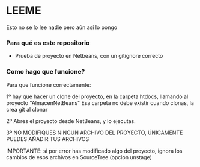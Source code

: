 # LEEME #

Esto no se lo lee nadie pero aún así lo pongo

### Para qué es este repositorio ###

* Prueba de proyecto en Netbeans, con un gitignore correcto

### Como hago que funcione? ###

Para que funcione correctamente:

1º hay que hacer un clone del proyecto, 
en la carpeta htdocs, llamando al proyecto "AlmacenNetBeans"
Esa carpeta no debe existir cuando clonas, la crea git al clonar

2º Abres el proyecto desde NetBeans, y lo ejecutas. 

3º NO MODIFIQUES NINGUN ARCHIVO DEL PROYECTO, ÚNICAMENTE PUEDES AÑADIR TUS ARCHIVOS

IMPORTANTE: si por error has modificado algo del proyecto, ignora los cambios de esos archivos
en SourceTree (opcion unstage)




